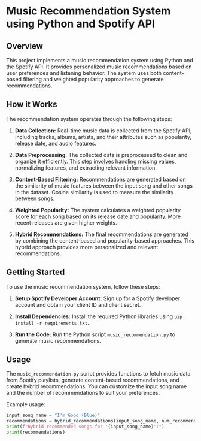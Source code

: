 # Music Recommendation System using Python and Spotify API

## Overview

This project implements a music recommendation system using Python and the Spotify API. It provides personalized music recommendations based on user preferences and listening behavior. The system uses both content-based filtering and weighted popularity approaches to generate recommendations.

## How it Works

The recommendation system operates through the following steps:

1. **Data Collection:** Real-time music data is collected from the Spotify API, including tracks, albums, artists, and their attributes such as popularity, release date, and audio features.

2. **Data Preprocessing:** The collected data is preprocessed to clean and organize it efficiently. This step involves handling missing values, normalizing features, and extracting relevant information.

3. **Content-Based Filtering:** Recommendations are generated based on the similarity of music features between the input song and other songs in the dataset. Cosine similarity is used to measure the similarity between songs.

4. **Weighted Popularity:** The system calculates a weighted popularity score for each song based on its release date and popularity. More recent releases are given higher weights.

5. **Hybrid Recommendations:** The final recommendations are generated by combining the content-based and popularity-based approaches. This hybrid approach provides more personalized and relevant recommendations.

## Getting Started

To use the music recommendation system, follow these steps:

1. **Setup Spotify Developer Account:** Sign up for a Spotify developer account and obtain your client ID and client secret.

2. **Install Dependencies:** Install the required Python libraries using `pip install -r requirements.txt`.

3. **Run the Code:** Run the Python script `music_recommendation.py` to generate music recommendations.

## Usage

The `music_recommendation.py` script provides functions to fetch music data from Spotify playlists, generate content-based recommendations, and create hybrid recommendations. You can customize the input song name and the number of recommendations to suit your preferences.

Example usage:

```python
input_song_name = "I'm Good (Blue)"
recommendations = hybrid_recommendations(input_song_name, num_recommendations=5)
print(f"Hybrid recommended songs for '{input_song_name}':")
print(recommendations)
